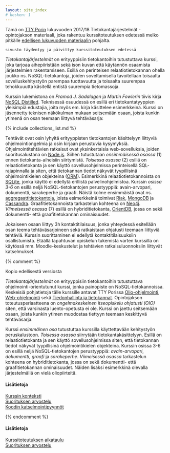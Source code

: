 ```yaml
---
layout: site_index
# kesken: 1
---
```


Tämä on [TTY Porin](http://www.poridi.fi) lukuvuoden 2017/18 Tietokantajärjestelmät -opintojakson materiaali, joka rakentuu kurssitoteutuksen edetessä melko pitkälle [edellisen lukuvuoden materiaalin](https://timedu.github.io/tkj2017k/) pohjalta. 


~~~
sivusto täydentyy ja päivittyy kurssitoteutuksen edetessä
~~~

*Tietokantajärjestelmät* on erityyppisiin tietokantoihin tutustuttava kurssi, joka tarjoaa aihepiiristään sekä ison kuvan että käytännön osaamista järjestelmien rakentamiseen. Esillä on perinteisen relaatiotietokannan ohella joukko ns. NoSQL-tietokantoja, joiden soveltamisella tavoitellaan toisaalta sovelluskehitystyön parempaa tuottavuutta ja toisaalta suurempaa tehokkuuutta käsitellä entistä suurempia tietomassoja.

Kurssin lukemistona on *Pramod J. Sadalagen* ja *Martin Fowlerin* tiivis kirja [NoSQL Distilled][NoSQL Distilled]. Teknisessä osuudessä on esillä eri tietokantatyyppien yleisimpiä edustajia, joita myös em. kirja käsittelee esimerkkeinä. Kurssi on jäsennetty teknisen näkökulman mukaan seitsemään osaan, joista kunkin ytimenä on osan teemaan liittyvä tehtäväsarja:

[NoSQL Distilled]: https://www.pearson.com/us/higher-education/program/Sadalage-No-SQL-Distilled-A-Brief-Guide-to-the-Emerging-World-of-Polyglot-Persistence/PGM75436.html

{% include collections_list.md %}

Tehtävät ovat osin lyhyitä erityyppisten tietokantojen käsittelyyn liittyviä ohjelmointiongelmia ja osin kirjaan perustuvia kysymyksiä. Ohjelmointitehtävien ratkaisut ovat yksinkertaisia web-sovelluksia, joiden suoritusalustana on  [Node.js](https://nodejs.org/en/). Siihen tutustutaan *ensimmäisessä osassa* (1) ennen tietokanta-aiheisiin siirtymistä. *Toisessa osassa* (2) esillä on relaatiotietokanta ja sen käyttö sovellusohjelmissa perinteisellä SQL-rajapinnalla ja siten, että tietokannan tiedot näkyvät tyypillisinä ohjelmointikielen objekteina ([ORM](https://en.wikipedia.org/wiki/Object-relational_mapping)). Esimerkkinä relaatiotietokannoista on [SQLite][sqlite], jonka käyttö ei edellytä erillistä palvelinohjelmistoa. Kurssin *osissa 3-6* on esillä neljä NoSQL-tietokantojen  perustyyppiä: avain-arvopari, dokumentti, sarakeperhe ja graafi. Näistä kolme ensimmäistä ovat ns. [aggregaattitietokantoja](https://martinfowler.com/bliki/AggregateOrientedDatabase.html), joista esimerkkeinä toimivat [Riak][riak], [MongoDB][mongodb] ja [Cassandra][cassandra]. Graafitietokannoista tarkastelun kohteena on [Neo4j][neo4j]. *Viimeisessä osassa* (7) esillä on hybriditietokanta, [OrientDB][orientdb], jossa on sekä dokumentti- että graafitietokannan ominaisuudet. 

Jokaiseen osaan liittyy 3h kontaktitilaisuus, jonka yhteydessä esitellään osan teema tehtäväsarjoineen sekä ratkaistaan ohjatusti teemaan liittyviä tehtäviä. Kurssin suorittaminen ei edellytä kontaktitilaisuuksiin osallistumista. Etäällä tapahtuvan opiskelun tukemista varten kurssilla on käytössä mm. Moodle-keskustelut ja tehtävien ratkaisuluonnoksiin liittyvät katselmukset.


[sqlite]: https://www.sqlite.org
[riak]: http://basho.com/products/riak-kv/
[mongodb]: https://www.mongodb.com
[neo4j]: https://neo4j.com
[cassandra]: http://cassandra.apache.org
[orientdb]: http://orientdb.com




{% comment %}




Kopio edellisestä versiosta


*Tietokantajärjestelmät* on erityyppisiin tietokantoihin tutustuttava ohjelmointi-orientutunut kurssi, jonka painopiste on NoSQL-tietokannoissa. Keskeisiä pohjatietoja tälle kurssille antavat TTY Porissa [Olio-ohjelmointi][olio], [Web-ohjelmointi][jwo] sekä [Tiedonhallinta ja tietokannat][tiha]. Opintojakson toteutusperiaatteena on *ongelmakeskeinen itseopiskelu ohjatusti (OIO)* siten, että varsinasta luento-opetusta ei ole. Kurssi on jaettu seitsemään osaan, joista kunkin ytimen muodostaa tiettyyn teemaan keskittyvä tehtäväsarja.

[olio]: http://www.tut.fi/opinto-opas/wwwoppaat/opas2016-2017/pori/laitokset/Pori/PLA-32100.html
[jwo]: http://www.tut.fi/opinto-opas/wwwoppaat/opas2016-2017/pori/laitokset/Pori/PLA-32811.html
[tiha]: http://www.tut.fi/opinto-opas/wwwoppaat/opas2016-2017/pori/laitokset/Pori/PLA-32602.html

Kurssi *ensimmäinen osa* tutustuttaa kurssilla käyttettavään kehitystyön peruskalustoon. *Toisessa osassa* siirrytään tietokantakäsittelyyn. Esillä on relaatiotietokanta ja sen käyttö sovellusohjelmissa siten, että tietokannan tiedot näkyvät tyypillisinä ohjelmointikielen objekteina. Kurssin osissa 3-6 on esillä neljä NoSQL-tietokantojen  perustyyppiä: *avain-arvopari*, *dokumentti*, *graafi* ja *sarakeperhe*. *Viimeisessä osassa* tarkastelun kohteena on hybriditietokanta, jossa on sekä dokumentti- että graafitietokannan ominaisuudet. Näiden lisäksi esimerkkinä olevalla järjestelmällä on vielä oliopiirteitä.

#### Lisätietoja

[Kurssin konteksti](konteksti)   
[Suorituksen arvostelu](arvostelu)   
[Koodin katselmointipyynnöt](https://moodle2.tut.fi/mod/forum/discuss.php?d=74758)   


{% endcomment %}

#### Lisätietoja

[Kurssitoteutuksen aikataulu](aikataulu)   
[Suorituksen arvostelu](arvostelu)   
